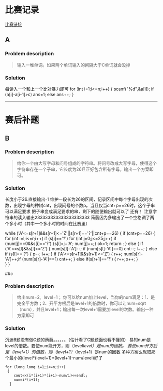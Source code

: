 # 比赛记录

[比赛链接](https://www.codeforces.com)

## A
### Problem description
> 输入一堆单词。如果两个单词输入的间隔大于C单词就会没掉
### Solution
每读入一个和上一个比对暴力即可
for (int i=1;i<=n;i++)
	 {
	 	scanf("%d",&a[i]);
	 	if (a[i]-a[i-1]>c) ans=1;
	 	 else ans++;
	 }


***** 
# 赛后补题

## B
### Problem description
> 给你一个由大写字母和问号组成的字符串。将问号改成大写字母，使得这个字符串存在一个子串，它长度为26且正好包含所有字母。输出一个方案即可。
### Solution
长度小于26.直接输出-1
维护一段长为26的区间，记录区间中每个字母出现的次数，出现字母的种树cnt，出现问号的个数p。当且仅当cnt+p==26时，这个子串可以满足要求
把子串变成满足要求的串，剩下的随便输出就可以了
还有！
注意字符串的读入输出233333333333333333333
蒟蒻因为多输出了一个空格调了两个多小时（其中一个多小时的时间在比赛里）

while ('A'<=s[r+1]&&s[r+1]<='Z'||s[r+1]=='?'||cnt+p==26)
	 {
	 	if (cnt+p==26)
	 	 {
	 	 	for (int i=l;i<=r;i++)
	 	 	 if (s[i]=='?')
	 	 	  for (int j=0;j<=25;j++)
	 	 	   if (num[j]==0&&s[i]=='?') {s[i]=j+'A'; num[j]++;} 
	 	 	ok=1; return ;
		}
		else 
		 {
		 	if ('A'<=s[l]&&s[l]<='Z')
		 	 { 	num[s[l]-'A']--; if (num[s[l]-'A']==0) cnt--; l++;	}
			else if (s[l]=='?')
			 { 	p--; l++; }
			if ('A'<=s[r+1]&&s[r+1]<='Z')
			 { 	r++; 
			    num[s[r]-'A']++;if (num[s[r]-'A']==1) cnt++; }
			else if(s[r+1]=='?')
			  {	r++;p++; }	  
		 }
	 }

##c
### Problem description
> 给出num=2，level=1； 你可以给num加上level，当你的num满足：1、是完全平方数；2、开平方根后是level+1的倍数时，你可以让num=sqrt（num），并且level+1；输出每一次level+1需要加level的次数。输出一种方案即可
### Solution
沉迷B题没有做C题的蒟蒻。。。。。。（估计看了C题题面也看不懂的）
易知num是level的倍数。要使num能开方，则（level*level）是num的因数。
要使num开方后是（level+1）的倍数，则（level+1）*（level+1）是num的因数
多种方案么就取那个最小的(level*(level+1)*(level+1)-num/level)好了

 	for (long long i=1;i<=n;i++)
 	 {
 	 	cout<<(i*(i+1)*(i+1)-num/i)<<endl;
 	 	num=i*(i+1);
	  }
